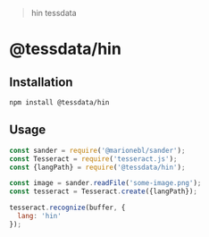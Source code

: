 > hin tessdata

# @tessdata/hin

## Installation

```
npm install @tessdata/hin
```

## Usage

```js
const sander = require('@marionebl/sander');
const Tesseract = require('tesseract.js');
const {langPath} = require('@tessdata/hin');

const image = sander.readFile('some-image.png');
const tesseract = Tesseract.create({langPath});

tesseract.recognize(buffer, {
  lang: 'hin'
});
```
